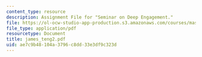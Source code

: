 ```yaml
---
content_type: resource
description: Assignment File for "Seminar on Deep Engagement."
file: https://ol-ocw-studio-app-production.s3.amazonaws.com/courses/mas-961-seminar-on-deep-engagement-fall-2004/ae7c9b48104a3796c8dd33e3df9c323d_james_teng2.pdf
file_type: application/pdf
resourcetype: Document
title: james_teng2.pdf
uid: ae7c9b48-104a-3796-c8dd-33e3df9c323d
---
```

